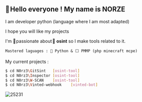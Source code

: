 ## **👋 Hello everyone !** My name is NORZE

I am developer python (language where I am most adapted)

I hope you will like my projects


I'm 💖 passionate about 🔎 __osint__ so I make tools related to it.
```
Mastered laguages : 🐍 Python & ⬜ PMMP (php minecraft mcpe)
```


My current projects :
```bash
$ cd N0rz3\GitSint   [osint-tool]
$ cd N0rz3\Inspector [osint-tool]
$ cd N0rz3\W-SCAN    [osint-tool]
$ cd N0rz3\Vinted-webhook    [vinted-bot]
```
![25231](https://user-images.githubusercontent.com/123885505/231832010-1acf40d0-6645-4608-b058-c5fd78203f89.png)
